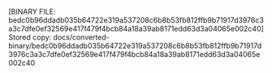 [BINARY FILE: bedc0b96ddadb035b64722e319a537208c6b8b53fb812ffb9b71917d3976c3a3c7dfe0ef32569e417f479f4bcb84a18a39ab8171edd63d3a04065e002c40]
Stored copy: docs/converted-binary/bedc0b96ddadb035b64722e319a537208c6b8b53fb812ffb9b71917d3976c3a3c7dfe0ef32569e417f479f4bcb84a18a39ab8171edd63d3a04065e002c40
